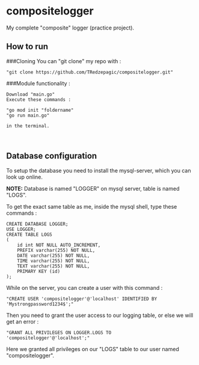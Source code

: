 # compositelogger
My complete "composite" logger (practice project).

## How to run

###Cloning
You can "git clone" my repo with :

```
"git clone https://github.com/TRedzepagic/compositelogger.git"
```

###Module functionality :

```
Download "main.go"
Execute these commands :  

"go mod init "foldername"
"go run main.go"

in the terminal.
``` 
&nbsp;
## Database configuration
To setup the database you need to install the mysql-server, which you can look up online.

**NOTE:** Database is named "LOGGER" on mysql server, table is named "LOGS".

To get the exact same table as me, inside the mysql shell, type these commands :
```
CREATE DATABASE LOGGER;
USE LOGGER;
CREATE TABLE LOGS
(
    id int NOT NULL AUTO_INCREMENT,
    PREFIX varchar(255) NOT NULL,
    DATE varchar(255) NOT NULL,
    TIME varchar(255) NOT NULL,
    TEXT varchar(255) NOT NULL,
    PRIMARY KEY (id)
);
```
While on the server, you can create a user with this command :

```
"CREATE USER 'compositelogger'@'localhost' IDENTIFIED BY 'Mystrongpassword1234$';"
```
Then you need to grant the user access to our logging table, or else we will get an error :

```
"GRANT ALL PRIVILEGES ON LOGGER.LOGS TO 'compositelogger'@'localhost';"
```
Here we granted all privileges on our "LOGS" table to our user named "compositelogger".